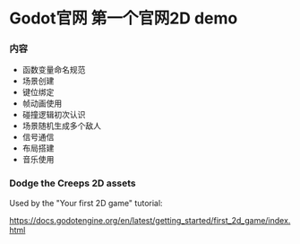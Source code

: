 # Godot官网 第一个官网2D demo

### 内容

- 函数变量命名规范
- 场景创建
- 键位绑定
- 帧动画使用
- 碰撞逻辑初次认识
- 场景随机生成多个敌人
- 信号通信
- 布局搭建
- 音乐使用

### Dodge the Creeps 2D assets

Used by the "Your first 2D game" tutorial:

https://docs.godotengine.org/en/latest/getting_started/first_2d_game/index.html
